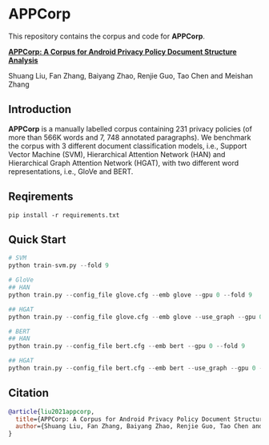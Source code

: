 # APPCorp

This repository contains the corpus and code for **APPCorp**.

[**APPCorp: A Corpus for Android Privacy Policy Document Structure Analysis**](https://github.com/zhangfanTJU/APPCorp)

Shuang Liu, Fan Zhang, Baiyang Zhao, Renjie Guo, Tao Chen and Meishan Zhang

## Introduction

**APPCorp** is a manually labelled corpus containing 231 privacy policies (of more than 566K words and 7, 748 annotated paragraphs). We benchmark the corpus with 3 different document classification models, i.e., Support Vector Machine (SVM), Hierarchical Attention Network (HAN) and Hierarchical Graph Attention Network (HGAT), with two different word representations, i.e., GloVe and BERT.

## Reqirements
```
pip install -r requirements.txt
```

## Quick Start
```python
# SVM
python train-svm.py --fold 9

# GloVe
## HAN
python train.py --config_file glove.cfg --emb glove --gpu 0 --fold 9

## HGAT
python train.py --config_file glove.cfg --emb glove --use_graph --gpu 0 --fold 9

# BERT
## HAN
python train.py --config_file bert.cfg --emb bert --gpu 0 --fold 9

## HGAT
python train.py --config_file bert.cfg --emb bert --use_graph --gpu 0 --fold 9
```

## Citation

```bibtex
@article{liu2021appcorp,
  title={APPCorp: A Corpus for Android Privacy Policy Document Structure Analysis}, 
  author={Shuang Liu, Fan Zhang, Baiyang Zhao, Renjie Guo, Tao Chen and Meishan Zhang}
}
```


